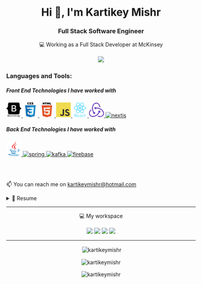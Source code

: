 <h1 align="center">Hi 👋, I'm Kartikey Mishr</h1>
<h3 align="center">Full Stack Software Engineer</h3>
<p align="center">💻  Working as a Full Stack Developer at McKinsey <br><br> <a href="https://www.linkedin.com/in/kartikeymishr/">
  <img src="https://img.shields.io/badge/linkedin-%230077B5.svg?&style=for-the-badge&logo=linkedin&logoColor=white" />
</a>  </p> 

<h3 align="left">Languages and Tools:</h3> 
<p align="left">
<h5>Front End Technologies I have worked with</h5>
<p align="left"> <a href="https://getbootstrap.com" target="_blank" rel="noreferrer"> <img src="https://raw.githubusercontent.com/devicons/devicon/master/icons/bootstrap/bootstrap-plain-wordmark.svg" alt="bootstrap" width="40" height="40"/> </a> <a href="https://www.w3schools.com/css/" target="_blank" rel="noreferrer"> <img src="https://raw.githubusercontent.com/devicons/devicon/master/icons/css3/css3-original-wordmark.svg" alt="css3" width="40" height="40"/> </a> <a href="https://www.w3.org/html/" target="_blank" rel="noreferrer"> <img src="https://raw.githubusercontent.com/devicons/devicon/master/icons/html5/html5-original-wordmark.svg" alt="html5" width="40" height="40"/> </a> <a href="https://developer.mozilla.org/en-US/docs/Web/JavaScript" target="_blank" rel="noreferrer"> <img src="https://raw.githubusercontent.com/devicons/devicon/master/icons/javascript/javascript-original.svg" alt="javascript" width="40" height="40"/> </a> <a href="https://reactjs.org/" target="_blank" rel="noreferrer"> <img src="https://raw.githubusercontent.com/devicons/devicon/master/icons/react/react-original-wordmark.svg" alt="react" width="40" height="40"/> </a> <a href="https://redux.js.org" target="_blank" rel="noreferrer"> <img src="https://raw.githubusercontent.com/devicons/devicon/master/icons/redux/redux-original.svg" alt="redux" width="40" height="40"/> </a> <a href="https://nextjs.org/" target="_blank" rel="noreferrer"> <img src="https://cdn.worldvectorlogo.com/logos/nextjs-2.svg" alt="nextjs" width="40" height="40"/> </a> </p>
<h5>Back End Technologies I have worked with</h5> 
<p align="left"> <a href="https://www.java.com" target="_blank" rel="noreferrer"> <img src="https://raw.githubusercontent.com/devicons/devicon/master/icons/java/java-original.svg" alt="java" width="40" height="40"/> </a> <a href="https://spring.io/" target="_blank" rel="noreferrer"> <img src="https://www.vectorlogo.zone/logos/springio/springio-icon.svg" alt="spring" width="40" height="40"/> </a> <a href="https://kafka.apache.org/" target="_blank" rel="noreferrer"> <img src="https://www.vectorlogo.zone/logos/apache_kafka/apache_kafka-icon.svg" alt="kafka" width="40" height="40"/> </a> <a href="https://firebase.google.com/" target="_blank" rel="noreferrer"> <img src="https://www.vectorlogo.zone/logos/firebase/firebase-icon.svg" alt="firebase" width="40" height="40"/> </a> </p> 

<br><br>

📫 You can reach me on kartikeymishr@hotmail.com

<details>
  <summary>📃 Resume</summary>


## Education

- 📖 **B. Tech with Computer Science Engineering**\
📆 2014 - 2018\
📍 **University of Petroleum and Energy Studies** - Dehradun, UK, India

## Experience

<img align="right" src="https://img.shields.io/badge/Spring_Boot-F2F4F9?style=for-the-badge&logo=spring-boot" />
<img align="right" src="https://img.shields.io/badge/React-20232A?style=for-the-badge&logo=react&logoColor=61DAFB" />
<img align="right" src="https://img.shields.io/badge/JavaScript-323330?style=for-the-badge&logo=javascript&logoColor=F7DF1E" />

- 👨‍💻 **Full Stack Developer**\
📆 feb/2023 - current\
📍 **McKinsey & Company** - Gurgaon, HR, India

<img align="right" src="https://img.shields.io/badge/Apache_Kafka-231F20?style=for-the-badge&logo=apache-kafka&logoColor=white" />
<img align="right" src="https://img.shields.io/badge/Spring_Boot-F2F4F9?style=for-the-badge&logo=spring-boot" />
<img align="right" src="https://img.shields.io/badge/React-20232A?style=for-the-badge&logo=react&logoColor=61DAFB" />
<img align="right" src="https://img.shields.io/badge/JavaScript-323330?style=for-the-badge&logo=javascript&logoColor=F7DF1E" />

- 👨‍💻 **Full Stack Developer**\
📆 2018 - feb/2023\
📍 **IBM India Pvt. Ltd.** - Bangalore, KA, India

</details>

---

<p align='center'>
  💻 My workspace<br/><br/>
  <img src="https://img.shields.io/badge/windows-%230078D6.svg?&style=for-the-badge&logo=windows&logoColor=white" />
  <img src="https://img.shields.io/badge/AMD%20Ryzen_5_3600X-ED1C24?style=for-the-badge&logo=amd&logoColor=white" />
  <img src="https://img.shields.io/badge/RAM-32GB-%230071C5.svg?&style=for-the-badge&logoColor=white" />
  <img src="https://img.shields.io/badge/nvidia-gtx%202060%20Super-%2376B900.svg?&style=for-the-badge&logo=nvidia&logoColor=white" />
</p>

---

<p align="center">&nbsp;<img align="center" src="https://github-readme-stats.vercel.app/api?username=kartikeymishr&show_icons=true&theme=synthwave&locale=en" alt="kartikeymishr" /></p>

<p align="center"><img align="center" src="https://github-readme-streak-stats.herokuapp.com/?user=kartikeymishr&theme=synthwave" alt="kartikeymishr" /></p> 

<p align="center"><img align="center" src="https://github-readme-stats.vercel.app/api/top-langs?username=kartikeymishr&show_icons=true&theme=synthwave&locale=en&layout=compact" alt="kartikeymishr" /></p>


